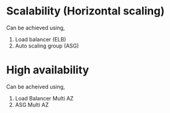 
# Scalability (Horizontal scaling)

Can be achieved using,
1. Load balancer (ELB)
2. Auto scaling group (ASG)

# High availability

Can be acheived using,
1. Load Balancer Multi AZ
2. ASG Multi AZ

